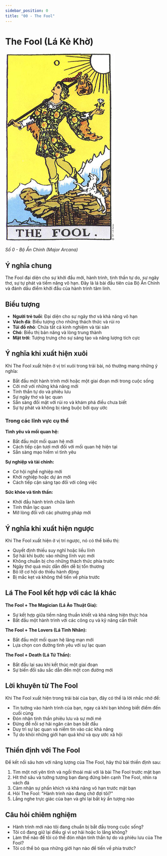 ```yaml
---
sidebar_position: 0
title: "00 - The Fool"
---
```


# The Fool (Lá Kẻ Khờ)

![The Fool Card](/img/deck/m00.jpg)

*Số 0 - Bộ Ẩn Chính (Major Arcana)*

## Ý nghĩa chung

The Fool đại diện cho sự khởi đầu mới, hành trình, tinh thần tự do, sự ngây thơ, sự tự phát và tiềm năng vô hạn. Đây là lá bài đầu tiên của Bộ Ẩn Chính và đánh dấu điểm khởi đầu của hành trình tâm linh.

## Biểu tượng

- **Người trẻ tuổi**: Đại diện cho sự ngây thơ và khả năng vô hạn
- **Vách đá**: Biểu tượng cho những thách thức và rủi ro
- **Túi đồ nhỏ**: Chứa tất cả kinh nghiệm và tài sản 
- **Chó**: Biểu thị bản năng và lòng trung thành
- **Mặt trời**: Tượng trưng cho sự sáng tạo và năng lượng tích cực

## Ý nghĩa khi xuất hiện xuôi

Khi The Fool xuất hiện ở vị trí xuôi trong trải bài, nó thường mang những ý nghĩa:

- Bắt đầu một hành trình mới hoặc một giai đoạn mới trong cuộc sống
- Cởi mở với những khả năng mới
- Tinh thần tự do và phiêu lưu
- Sự ngây thơ và lạc quan
- Sẵn sàng đối mặt với rủi ro và khám phá điều chưa biết
- Sự tự phát và không bị ràng buộc bởi quy ước

### Trong các lĩnh vực cụ thể

**Tình yêu và mối quan hệ:**
- Bắt đầu một mối quan hệ mới
- Cách tiếp cận tươi mới đối với mối quan hệ hiện tại
- Sẵn sàng mạo hiểm vì tình yêu

**Sự nghiệp và tài chính:**
- Cơ hội nghề nghiệp mới
- Khởi nghiệp hoặc dự án mới
- Cách tiếp cận sáng tạo đối với công việc

**Sức khỏe và tinh thần:**
- Khởi đầu hành trình chữa lành
- Tinh thần lạc quan
- Mở lòng đối với các phương pháp mới

## Ý nghĩa khi xuất hiện ngược

Khi The Fool xuất hiện ở vị trí ngược, nó có thể biểu thị:

- Quyết định thiếu suy nghĩ hoặc liều lĩnh
- Sợ hãi khi bước vào những lĩnh vực mới
- Không chuẩn bị cho những thách thức phía trước
- Ngây thơ quá mức dẫn đến dễ bị tổn thương
- Bỏ lỡ cơ hội do thiếu hành động
- Bị mắc kẹt và không thể tiến về phía trước

## Lá The Fool kết hợp với các lá khác

**The Fool + The Magician (Lá Ảo Thuật Gia):**
- Sự kết hợp giữa tiềm năng thuần khiết và khả năng hiện thực hóa
- Bắt đầu một hành trình với các công cụ và kỹ năng cần thiết

**The Fool + The Lovers (Lá Tình Nhân):**
- Bắt đầu một mối quan hệ lãng mạn mới
- Lựa chọn con đường tình yêu với sự lạc quan

**The Fool + Death (Lá Tử Thần):**
- Bắt đầu lại sau khi kết thúc một giai đoạn
- Sự biến đổi sâu sắc dẫn đến một con đường mới

## Lời khuyên từ The Fool

Khi The Fool xuất hiện trong trải bài của bạn, đây có thể là lời nhắc nhở để:

- Tin tưởng vào hành trình của bạn, ngay cả khi bạn không biết điểm đến cuối cùng
- Đón nhận tinh thần phiêu lưu và sự mới mẻ
- Đừng để nỗi sợ hãi ngăn cản bạn bắt đầu
- Duy trì sự lạc quan và niềm tin vào các khả năng
- Tự do khỏi những giới hạn quá khứ và quy ước xã hội

## Thiền định với The Fool

Để kết nối sâu hơn với năng lượng của The Fool, hãy thử bài thiền định sau:

1. Tìm một nơi yên tĩnh và ngồi thoải mái với lá bài The Fool trước mặt bạn
2. Hít thở sâu và tưởng tượng bạn đang đứng bên cạnh The Fool, nhìn ra vách đá
3. Cảm nhận sự phấn khích và khả năng vô hạn trước mặt bạn
4. Hỏi The Fool: "Hành trình nào đang chờ đợi tôi?"
5. Lắng nghe trực giác của bạn và ghi lại bất kỳ ấn tượng nào

## Câu hỏi chiêm nghiệm

- Hành trình mới nào tôi đang chuẩn bị bắt đầu trong cuộc sống?
- Tôi có đang giữ lại điều gì vì sợ hãi hoặc lo lắng không?
- Làm thế nào để tôi có thể đón nhận tinh thần tự do và phiêu lưu của The Fool?
- Tôi có thể bỏ qua những giới hạn nào để tiến về phía trước?


